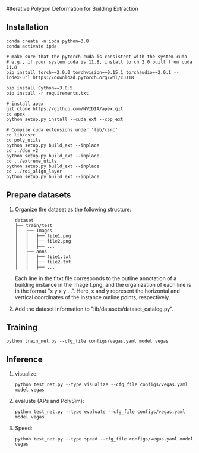 #Iterative Polygon Deformation for Building Extraction

## Installation

```
conda create -n ipda python=3.8
conda activate ipda

# make sure that the pytorch cuda is consistent with the system cuda
# e.g., if your system cuda is 11.8, install torch 2.0 built from cuda 11.8
pip install torch==2.0.0 torchvision==0.15.1 torchaudio==2.0.1 --index-url https://download.pytorch.org/whl/cu118

pip install Cython==3.0.5
pip install -r requirements.txt

# install apex
git clone https://github.com/NVIDIA/apex.git
cd apex
python setup.py install --cuda_ext --cpp_ext

# Compile cuda extensions under 'lib/csrc'
cd lib/csrc
cd poly_utils
python setup.py build_ext --inplace
cd ../dcn_v2
python setup.py build_ext --inplace
cd ../extreme_utils
python setup.py build_ext --inplace
cd ../roi_align_layer
python setup.py build_ext --inplace
```

## Prepare datasets

1. Organize the dataset as the following structure:
    ```
   dataset
    ├── train/test
    │   ├── Images
    │   │   ├── file1.png
    │   │   ├── file2.png
    │   │   ├── ...
    │   ├── anns
    │   │   ├── file1.txt
    │   │   ├── file2.txt
    │   │   ├── ...
    ```
   Each line in the f.txt file corresponds to the outline annotation of a building instance in the image f.png,
   and the organization of each line is in the format "x y x y ...". 
   Here, x and y represent the horizontal and vertical coordinates of the instance outline points, respectively.
	
2. Add the dataset information to "lib/datasets/dataset_catalog.py".

## Training

```
python train_net.py --cfg_file configs/vegas.yaml model vegas
```

## Inference
1. visualize:
    ```
    python test_net.py --type visualize --cfg_file configs/vegas.yaml model vegas
    ```
3. evaluate (APs and PolySim):
    ```
    python test_net.py --type evaluate --cfg_file configs/vegas.yaml model vegas
    ```
4. Speed:
    ```
    python test_net.py --type speed --cfg_file configs/vegas.yaml model vegas
    ```
